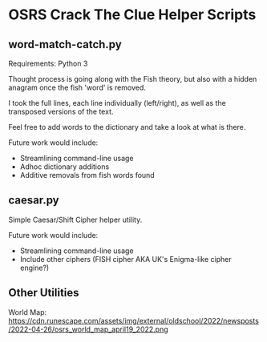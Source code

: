 # OSRS Crack The Clue Helper Scripts

## word-match-catch.py

Requirements: Python 3

Thought process is going along with the Fish theory, but also with a hidden anagram once the fish 'word' is removed.

I took the full lines, each line individually (left/right), as well as the transposed versions of the text.

Feel free to add words to the dictionary and take a look at what is there.

Future work would include:

* Streamlining command-line usage
* Adhoc dictionary additions
* Additive removals from fish words found

## caesar.py

Simple Caesar/Shift Cipher helper utility.

Future work would include:

* Streamlining command-line usage
* Include other ciphers (FISH cipher AKA UK's Enigma-like cipher engine?)

## Other Utilities

World Map: https://cdn.runescape.com/assets/img/external/oldschool/2022/newsposts/2022-04-26/osrs_world_map_april19_2022.png

